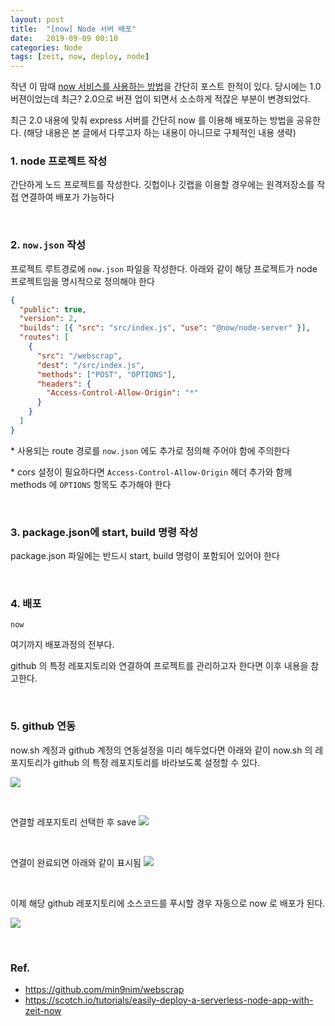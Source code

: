 ```yaml
---
layout: post
title:  "[now] Node 서버 배포"
date:   2019-09-09 00:10
categories: Node
tags: [zeit, now, deploy, node]
---
```

작년 이 맘때 [now 서비스를 사용하는 방법](/2018/10/zeit-now/)을 간단히 포스트 한적이 있다. 당시에는 1.0 버젼이었는데 최근? 2.0으로 버젼 업이 되면서 소소하게 적잖은 부분이 변경되었다.

최근 2.0 내용에 맞춰 express 서버를 간단히 now 를 이용해 배포하는 방법을 공유한다. (해당 내용은 본 글에서 다루고자 하는 내용이 아니므로 구체적인 내용 생략)
 
<br>

### 1\. node 프로젝트 작성
간단하게 노드 프로젝트를 작성한다. 깃헙이나 깃랩을 이용할 경우에는 원격저장소를 작접 연결하여 배포가 가능하다

<br>

### 2\. `now.json` 작성
프로젝트 루트경로에 `now.json` 파일을 작성한다. 아래와 같이 해당 프로젝트가 node 프로젝트임을 명시적으로 정의해야 한다
```json
{
  "public": true,
  "version": 2,
  "builds": [{ "src": "src/index.js", "use": "@now/node-server" }],
  "routes": [
    {
      "src": "/webscrap",
      "dest": "/src/index.js",
      "methods": ["POST", "OPTIONS"],
      "headers": {
        "Access-Control-Allow-Origin": "*"
      }
    }
  ]
}
```
\* 사용되는 route 경로를 `now.json` 에도 추가로 정의해 주어야 함에 주의한다

\* cors 설정이 필요하다면 `Access-Control-Allow-Origin` 헤더 추가와 함께 methods 에 `OPTIONS` 항목도 추가해야 한다

<br>

### 3\. package.json에 start, build 명령 작성
package.json 파일에는 반드시 start, build 명령이 포함되어 있어야 한다

<br>

### 4\. 배포
```
now
```
여기까지 배포과정의 전부다.

github 의 특정 레포지토리와 연결하여 프로젝트를 관리하고자 한다면 이후 내용을 참고한다.

<br>

### 5\. github 연동
now.sh 계정과 github 계정의 연동설정을 미리 해두었다면 아래와 같이 now.sh 의 레포지토리가 github 의 특정 레포지토리를 바라보도록 설정할 수 있다.

![](/images/now-github1.png)

<br>

연결할 레포지토리 선택한 후 save
![](/images/now-github2.png)

<br>

연결이 완료되면 아래와 같이 표시됨
![](/images/now-github3.png)

<br>

이제 해당 github 레포지토리에 소스코드를 푸시할 경우 자동으로 now 로 배포가 된다.

![](/images/now-deploy.png)

<br>

### Ref.
- https://github.com/min9nim/webscrap
- https://scotch.io/tutorials/easily-deploy-a-serverless-node-app-with-zeit-now


